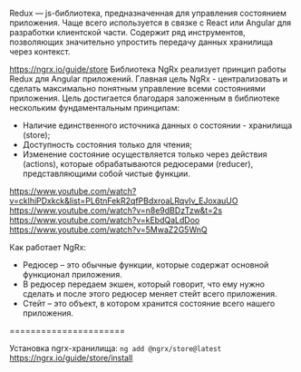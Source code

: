 Redux — js-библиотека, предназначенная для управления состоянием приложения. Чаще всего используется в связке с React или Angular для разработки клиентской части. Содержит ряд инструментов, позволяющих значительно упростить передачу данных хранилища через контекст.

https://ngrx.io/guide/store
Библиотека NgRx реализует принцип работы Redux для Angular приложений. 
Главная цель NgRx - централизовать и сделать максимально понятным управление всеми состояниями приложения.
Цель достигается благодаря заложенным в библиотеке нескольким фундаментальным принципам:
-	Наличие единственного источника данных о состоянии - хранилища (store);
-	Доступность состояния только для чтения;
-	Изменение состояние осуществляется только через действия (actions), которые обрабатываются редюсерами (reducer), представляющими собой чистые функции.

https://www.youtube.com/watch?v=cklhiPDxkck&list=PL6tnFekR2qfPBdxroaLRqvIv_EJoxauUO
https://www.youtube.com/watch?v=n8e9dBDzTzw&t=2s
https://www.youtube.com/watch?v=kEbdQaLdDoo
https://www.youtube.com/watch?v=5MwaZ2G5WnQ

Как работает NgRx:
- Редюсер – это обычные функции, которые содержат основной функционал приложения. 
- В редюсер передаем экшен, который говорит, что ему нужно сделать и после этого редюсер меняет стейт всего приложения.
- Стейт – это объект, в котором хранится состояние всего нашего приложения.

======================   

Установка ngrx-хранилища: `ng add @ngrx/store@latest`        
https://ngrx.io/guide/store/install    
